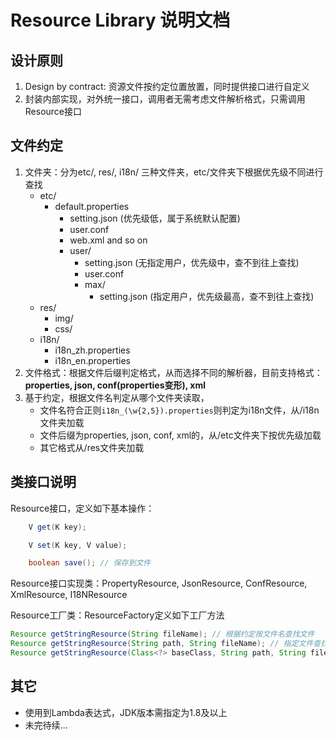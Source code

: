 # Resource Library 说明文档
## 设计原则
1. Design by contract: 资源文件按约定位置放置，同时提供接口进行自定义
2. 封装内部实现，对外统一接口，调用者无需考虑文件解析格式，只需调用Resource接口

## 文件约定
1. 文件夹：分为etc/, res/, i18n/ 三种文件夹，etc/文件夹下根据优先级不同进行查找
    * etc/
        * default.properties
            * setting.json (优先级低，属于系统默认配置)
            * user.conf
            * web.xml and so on
            * user/
                * setting.json (无指定用户，优先级中，查不到往上查找)
                * user.conf
                * max/
                    * setting.json (指定用户，优先级最高，查不到往上查找)
    * res/
        * img/
        * css/
    * i18n/
        * i18n_zh.properties
        * i18n_en.properties
2. 文件格式：根据文件后缀判定格式，从而选择不同的解析器，目前支持格式：**properties, json, conf(properties变形), xml**
3. 基于约定，根据文件名判定从哪个文件夹读取，
	- 文件名符合正则`i18n_(\w{2,5}).properties`则判定为i18n文件，从/i18n文件夹加载
	- 文件后缀为properties, json, conf, xml的，从/etc文件夹下按优先级加载
	- 其它格式从/res文件夹加载

## 类接口说明
Resource接口，定义如下基本操作：
``` java
    V get(K key); 

    V set(K key, V value);

    boolean save(); // 保存到文件
```
Resource接口实现类：PropertyResource, JsonResource, ConfResource, XmlResource, I18NResource

Resource工厂类：ResourceFactory定义如下工厂方法
``` java
Resource getStringResource(String fileName); // 根据约定按文件名查找文件
Resource getStringResource(String path, String fileName); // 指定文件查找路径
Resource getStringResource(Class<?> baseClass, String path, String fileName); // 指定基类，查找路径
```

## 其它
- 使用到Lambda表达式，JDK版本需指定为1.8及以上
- 未完待续...
